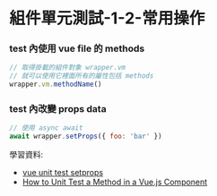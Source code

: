 # 組件單元測試-1-2-常用操作

### test 內使用 vue file 的 methods

```js
// 取得掛載的組件對象 wrapper.vm
// 就可以使用它裡面所有的屬性包括 methods
wrapper.vm.methodName()
```

### test 內改變 props data

```js
// 使用 async await
await wrapper.setProps({ foo: 'bar' })
```

學習資料:
- [vue unit test setprops](https://vue-test-utils.vuejs.org/zh/api/wrapper/#setprops)
- [How to Unit Test a Method in a Vue.js Component](https://stackoverflow.com/questions/53660288/how-to-unit-test-a-method-in-a-vue-js-component-using-jest/53660935)
